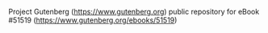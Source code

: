 Project Gutenberg (https://www.gutenberg.org) public repository for
eBook #51519 (https://www.gutenberg.org/ebooks/51519)

